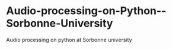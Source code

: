 # Audio-processing-on-Python--Sorbonne-University
Audio processing on python at Sorbonne university
